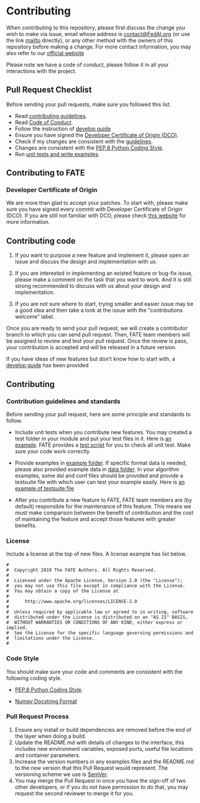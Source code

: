 # Contributing

When contributing to this repository, please first discuss the change you wish to make via issue,
email whose address is contact@FedAI.org (or use the link [mailto](mailto:contact@FedAI.org) directly), or any other method with the owners of this repository before making a change. For more contact information, you may also refer to our [official website](https://www.fedai.org/)

Please note we have a code of conduct, please follow it in all your interactions with the project.

## Pull Request Checklist

Before sending your pull requests, make sure you followed this list.

- Read [contributing guidelines](CONTRIBUTING.md).
- Read [Code of Conduct](CODE_OF_CONDUCT.md).
- Follow the instruction of [develop guide](./doc/develop_guide.md)
- Ensure you have signed the [Developer Certificate of Origin (DCO)](https://developercertificate.org/).
- Check if my changes are consistent with the [guidelines](https://github.com/FederatedAI/FATE/blob/master/CONTRIBUTING.md#contributing-to-fate).
- Changes are consistent with the [PEP.8 Python Coding Style](https://www.python.org/dev/peps/pep-0008/).
- Run [unit tests and write examples](https://github.com/FederatedAI/FATE/blob/master/CONTRIBUTING.md#contribution-guidelines-and-standards).


## Contributing to FATE

### Developer Certificate of Origin

We are more than glad to accept your patches. To start with, please make sure you have signed every commit with Developer Certificate of Origin (DCO). If you are still not familiar with DCO, please check [this website](https://www.dita-ot.org/dco) for more information.

## Contributing code

1. If you want to purpose a new feature and implement it, please open an issue and discuss the design and implementation with us.

2. If you are interested in implementing an existed feature or bug-fix issue, please make a comment on the task that you want to work. And it is still strong recommended to discuss with us about your design and implementation.

3. If you are not sure where to start, trying smaller and easier issue may be a good idea and then take a look at the issue with the "contributions welcome" label.

Once you are ready to send your pull request, we will create a contributor branch to which you can send pull request. Then, FATE team members will be assigned to review and test your pull request. Once the review is pass, your contribution is accepted and will be released in a future version.

If you have ideas of new features but don't know how to start with, a [develop guide](./doc/develop_guide.md)  has been provided

## Contributing

### Contribution guidelines and standards

Before sending your pull request, here are some principle and standards to follow.

* Include unit tests when you contribute new features. You may created a test folder in your module and put your test files in it. Here is [an example](./federatedml/model_selection/test/).  FATE provides a [test script](./federatedml/test/run_test.sh) for you to check all unit test. Make sure your code work correctly.

* Provide examples in [example folder](./examples). If specific format data is needed, please also provided example data in [data folder](./example/data). In your algorithm examples, some dsl and conf files should be provided and provide a testsuite file with which user can test your example easily. Here is [an example of testsuite file](./examples/federatedml-1.x-examples/hetero_logistic_regression/hetero_lr_testsuite.json)

* After you contribute a new feature to FATE, FATE team members are (by default) responsible for the maintenance of this feature. This means we must make comparison between the benefit of contribution and the cost of maintaining the feature and accept those features with greater benefits.

### License
Include a license at the top of new files. A license example has list below.

```
#
#  Copyright 2019 The FATE Authors. All Rights Reserved.
#
#  Licensed under the Apache License, Version 2.0 (the "License");
#  you may not use this file except in compliance with the License.
#  You may obtain a copy of the License at
#
#      http://www.apache.org/licenses/LICENSE-2.0
#
#  Unless required by applicable law or agreed to in writing, software
#  distributed under the License is distributed on an "AS IS" BASIS,
#  WITHOUT WARRANTIES OR CONDITIONS OF ANY KIND, either express or implied.
#  See the License for the specific language governing permissions and
#  limitations under the License.
#
```

### Code Style

You should make sure your code and comments are consistent with the following coding style.

* [PEP.8 Python Coding Style](https://www.python.org/dev/peps/pep-0008/).

* [Numpy Docstring Format](https://numpydoc.readthedocs.io/en/latest/format.html#docstring-standard)

### Pull Request Process

1. Ensure any install or build dependencies are removed before the end of the layer when doing a build.
2. Update the README.md with details of changes to the interface, this includes new environment variables, exposed ports, useful file locations and container parameters.
3. Increase the version numbers in any examples files and the README.md to the new version that this Pull Request would represent. The versioning scheme we use is [SemVer](http://semver.org/).
4. You may merge the Pull Request in once you have the sign-off of two other developers, or if you do not have permission to do that, you may request the second reviewer to merge it for you.
